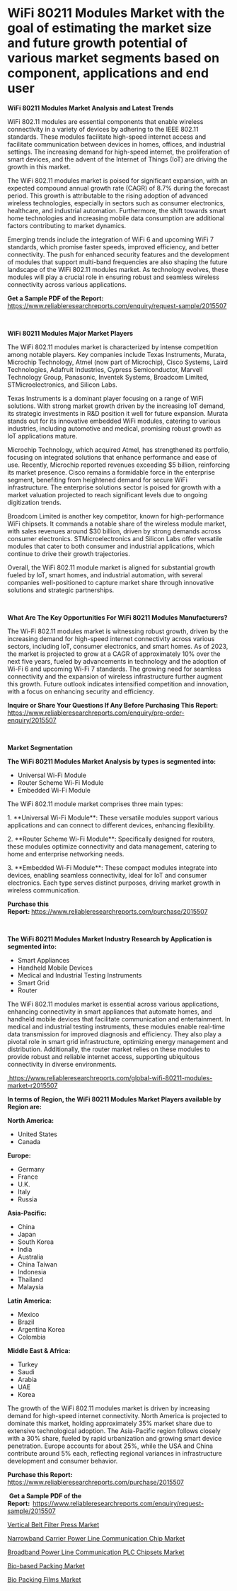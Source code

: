<p><h1>WiFi 80211 Modules Market with the goal of estimating the market size and future growth potential of various market segments based on component, applications and end user</h1></p><p><strong>WiFi 80211 Modules Market Analysis and Latest Trends</strong></p>
<p><p>WiFi 802.11 modules are essential components that enable wireless connectivity in a variety of devices by adhering to the IEEE 802.11 standards. These modules facilitate high-speed internet access and facilitate communication between devices in homes, offices, and industrial settings. The increasing demand for high-speed internet, the proliferation of smart devices, and the advent of the Internet of Things (IoT) are driving the growth in this market.</p><p>The WiFi 802.11 modules market is poised for significant expansion, with an expected compound annual growth rate (CAGR) of 8.7% during the forecast period. This growth is attributable to the rising adoption of advanced wireless technologies, especially in sectors such as consumer electronics, healthcare, and industrial automation. Furthermore, the shift towards smart home technologies and increasing mobile data consumption are additional factors contributing to market dynamics.</p><p>Emerging trends include the integration of WiFi 6 and upcoming WiFi 7 standards, which promise faster speeds, improved efficiency, and better connectivity. The push for enhanced security features and the development of modules that support multi-band frequencies are also shaping the future landscape of the WiFi 802.11 modules market. As technology evolves, these modules will play a crucial role in ensuring robust and seamless wireless connectivity across various applications.</p></p>
<p><strong>Get a Sample PDF of the Report:&nbsp;</strong> <a href="https://www.reliableresearchreports.com/enquiry/request-sample/2015507?utm_campaign=4&utm_medium=2&utm_source=Github&utm_content=ia&utm_term=27102024&utm_id=wifi-80211-modules">https://www.reliableresearchreports.com/enquiry/request-sample/2015507</a></p>
<p>&nbsp;</p>
<p><strong>WiFi 80211 Modules Major Market Players</strong></p>
<p><p>The WiFi 802.11 modules market is characterized by intense competition among notable players. Key companies include Texas Instruments, Murata, Microchip Technology, Atmel (now part of Microchip), Cisco Systems, Laird Technologies, Adafruit Industries, Cypress Semiconductor, Marvell Technology Group, Panasonic, Inventek Systems, Broadcom Limited, STMicroelectronics, and Silicon Labs.</p><p>Texas Instruments is a dominant player focusing on a range of WiFi solutions. With strong market growth driven by the increasing IoT demand, its strategic investments in R&D position it well for future expansion. Murata stands out for its innovative embedded WiFi modules, catering to various industries, including automotive and medical, promising robust growth as IoT applications mature.</p><p>Microchip Technology, which acquired Atmel, has strengthened its portfolio, focusing on integrated solutions that enhance performance and ease of use. Recently, Microchip reported revenues exceeding $5 billion, reinforcing its market presence. Cisco remains a formidable force in the enterprise segment, benefiting from heightened demand for secure WiFi infrastructure. The enterprise solutions sector is poised for growth with a market valuation projected to reach significant levels due to ongoing digitization trends.</p><p>Broadcom Limited is another key competitor, known for high-performance WiFi chipsets. It commands a notable share of the wireless module market, with sales revenues around $30 billion, driven by strong demands across consumer electronics. STMicroelectronics and Silicon Labs offer versatile modules that cater to both consumer and industrial applications, which continue to drive their growth trajectories.</p><p>Overall, the WiFi 802.11 module market is aligned for substantial growth fueled by IoT, smart homes, and industrial automation, with several companies well-positioned to capture market share through innovative solutions and strategic partnerships.</p></p>
<p>&nbsp;</p>
<p><strong>What Are The Key Opportunities For WiFi 80211 Modules Manufacturers?</strong></p>
<p><p>The Wi-Fi 802.11 modules market is witnessing robust growth, driven by the increasing demand for high-speed internet connectivity across various sectors, including IoT, consumer electronics, and smart homes. As of 2023, the market is projected to grow at a CAGR of approximately 10% over the next five years, fueled by advancements in technology and the adoption of Wi-Fi 6 and upcoming Wi-Fi 7 standards. The growing need for seamless connectivity and the expansion of wireless infrastructure further augment this growth. Future outlook indicates intensified competition and innovation, with a focus on enhancing security and efficiency.</p></p>
<p><strong>Inquire or Share Your Questions If Any Before Purchasing This Report:</strong> <a href="https://www.reliableresearchreports.com/enquiry/pre-order-enquiry/2015507?utm_campaign=4&utm_medium=2&utm_source=Github&utm_content=ia&utm_term=27102024&utm_id=wifi-80211-modules">https://www.reliableresearchreports.com/enquiry/pre-order-enquiry/2015507</a></p>
<p>&nbsp;</p>
<p><strong>Market Segmentation</strong></p>
<p><strong>The WiFi 80211 Modules Market Analysis by types is segmented into:</strong></p>
<p><ul><li>Universal Wi-Fi Module</li><li>Router Scheme Wi-Fi Module</li><li>Embedded Wi-Fi Module</li></ul></p>
<p><p>The WiFi 802.11 module market comprises three main types: </p><p>1. **Universal Wi-Fi Module**: These versatile modules support various applications and can connect to different devices, enhancing flexibility. </p><p>2. **Router Scheme Wi-Fi Module**: Specifically designed for routers, these modules optimize connectivity and data management, catering to home and enterprise networking needs. </p><p>3. **Embedded Wi-Fi Module**: These compact modules integrate into devices, enabling seamless connectivity, ideal for IoT and consumer electronics. Each type serves distinct purposes, driving market growth in wireless communication.</p></p>
<p><strong>Purchase this Report:&nbsp;</strong><a href="https://www.reliableresearchreports.com/purchase/2015507?utm_campaign=4&utm_medium=2&utm_source=Github&utm_content=ia&utm_term=27102024&utm_id=wifi-80211-modules">https://www.reliableresearchreports.com/purchase/2015507</a></p>
<p>&nbsp;</p>
<p><strong>The WiFi 80211 Modules Market Industry Research by Application is segmented into:</strong></p>
<p><ul><li>Smart Appliances</li><li>Handheld Mobile Devices</li><li>Medical and Industrial Testing Instruments</li><li>Smart Grid</li><li>Router</li></ul></p>
<p><p>The WiFi 802.11 modules market is essential across various applications, enhancing connectivity in smart appliances that automate homes, and handheld mobile devices that facilitate communication and entertainment. In medical and industrial testing instruments, these modules enable real-time data transmission for improved diagnosis and efficiency. They also play a pivotal role in smart grid infrastructure, optimizing energy management and distribution. Additionally, the router market relies on these modules to provide robust and reliable internet access, supporting ubiquitous connectivity in diverse environments.</p></p>
<p><a href="https://www.reliableresearchreports.com/global-wifi-80211-modules-market-r2015507?utm_campaign=4&utm_medium=2&utm_source=Github&utm_content=ia&utm_term=27102024&utm_id=wifi-80211-modules">&nbsp;https://www.reliableresearchreports.com/global-wifi-80211-modules-market-r2015507</a></p>
<p><strong>In terms of Region, the WiFi 80211 Modules Market Players available by Region are:</strong></p>
<p>
    <p> <strong> North America: </strong>
        <ul>
            <li>United States</li>
            <li>Canada</li>
        </ul>
        </p> 
    <p> <strong> Europe: </strong>
        <ul>
            <li>Germany</li>
            <li>France</li>
            <li>U.K.</li>
            <li>Italy</li>
            <li>Russia</li>
        </ul>
        </p> 
    <p> <strong> Asia-Pacific: </strong>
        <ul>
            <li>China</li>
            <li>Japan</li>
            <li>South Korea</li>
            <li>India</li>
            <li>Australia</li>
            <li>China Taiwan</li>
            <li>Indonesia</li>
            <li>Thailand</li>
            <li>Malaysia</li>
        </ul>
        </p> 
    <p> <strong> Latin America: </strong>
        <ul>
            <li>Mexico</li>
            <li>Brazil</li>
            <li>Argentina Korea</li>
            <li>Colombia</li>
        </ul>
        </p> 
    <p> <strong> Middle East & Africa: </strong>
        <ul>
            <li>Turkey</li>
            <li>Saudi</li>
            <li>Arabia</li>
            <li>UAE</li>
            <li>Korea</li>
        </ul>
    </p>
    </p>
<p><p>The growth of the WiFi 802.11 modules market is driven by increasing demand for high-speed internet connectivity. North America is projected to dominate this market, holding approximately 35% market share due to extensive technological adoption. The Asia-Pacific region follows closely with a 30% share, fueled by rapid urbanization and growing smart device penetration. Europe accounts for about 25%, while the USA and China contribute around 5% each, reflecting regional variances in infrastructure development and consumer behavior.</p></p>
<p><strong>Purchase this Report: </strong><a href="https://www.reliableresearchreports.com/purchase/2015507?utm_campaign=4&utm_medium=2&utm_source=Github&utm_content=ia&utm_term=27102024&utm_id=wifi-80211-modules">https://www.reliableresearchreports.com/purchase/2015507</a></p>
<p>&nbsp;<strong>Get a Sample PDF of the Report:&nbsp;&nbsp;</strong><a href="https://www.reliableresearchreports.com/enquiry/request-sample/2015507?utm_campaign=4&utm_medium=2&utm_source=Github&utm_content=ia&utm_term=27102024&utm_id=wifi-80211-modules">https://www.reliableresearchreports.com/enquiry/request-sample/2015507</a></p>
<p><strong></strong></p>
<p><p><a href="https://issuu.com/reportprime-2/docs/vertical-belt-filter-press-market-size-2030.pptx?utm_campaign=4&utm_medium=2&utm_source=Github&utm_content=ia&utm_term=27102024&utm_id=wifi-80211-modules">Vertical Belt Filter Press Market</a></p><p><a href="https://github.com/maximinauago/Market-Research-Report-List-1/blob/main/narrowband-carrier-power-line-communication-chip-market.md?utm_campaign=4&utm_medium=2&utm_source=Github&utm_content=ia&utm_term=27102024&utm_id=wifi-80211-modules">Narrowband Carrier Power Line Communication Chip Market</a></p><p><a href="https://github.com/WayneGriffin411/Market-Research-Report-List-1/blob/main/broadband-power-line-communication-plc-chipsets-market.md?utm_campaign=4&utm_medium=2&utm_source=Github&utm_content=ia&utm_term=27102024&utm_id=wifi-80211-modules">Broadband Power Line Communication PLC Chipsets Market</a></p><p><a href="https://www.linkedin.com/pulse/bio-based-packing-market-revolution-size-share-emerging-mbzfe?utm_campaign=4&utm_medium=2&utm_source=Github&utm_content=ia&utm_term=27102024&utm_id=wifi-80211-modules">Bio-based Packing Market</a></p><p><a href="https://www.linkedin.com/pulse/bio-packing-films-market-evolution-key-trends-regional-4qgde?utm_campaign=4&utm_medium=2&utm_source=Github&utm_content=ia&utm_term=27102024&utm_id=wifi-80211-modules">Bio Packing Films Market</a></p></p>